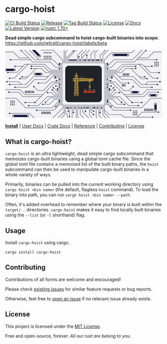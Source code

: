 # cargo-hoist 

[![CI Build Status]][actions]
[![Release]][actions]
[![Tag Build Status]][actions]
[![License]][mit-license]
[![Docs]][Docs-rs]
[![Latest Version]][crates.io]
[![rustc 1.70+]][Rust 1.70]

[CI Build Status]: https://img.shields.io/github/actions/workflow/status/refcell/cargo-hoist/ci.yml?branch=main&label=build
[Tag Build Status]: https://img.shields.io/github/actions/workflow/status/refcell/cargo-hoist/tag.yml?branch=main&label=tag
[Release]: https://img.shields.io/github/actions/workflow/status/refcell/cargo-hoist/release.yml?branch=main&label=release
[actions]: https://github.com/refcell/cargo-hoist/actions?query=branch%3Amain
[Latest Version]: https://img.shields.io/crates/v/cargo-hoist.svg
[crates.io]: https://crates.io/crates/cargo-hoist
[rustc 1.70+]: https://img.shields.io/badge/rustc_1.70+-lightgray.svg?label=msrv
[Rust 1.70]: https://blog.rust-lang.org/2023/06/01/Rust-1.70.0.html
[License]: https://img.shields.io/badge/license-MIT-7795AF.svg
[mit-license]: https://github.com/refcell/cargo-hoist/blob/main/LICENSE.md
[Docs-rs]: https://docs.rs/cargo-hoist/
[Docs]: https://img.shields.io/docsrs/cargo-hoist.svg?color=319e8c&label=docs.rs

**Dead simple cargo subcommand to hoist cargo-built binaries into scope.** https://github.com/refcell/cargo-hoist/labels/beta

![](./etc/banner.png)

**[Install](#usage)**
| [User Docs](#what-is-cargo-hoist)
| [Crate Docs][crates.io]
| [Reference][Docs-rs]
| [Contributing](#contributing)
| [License](#license)

## What is cargo-hoist?

`cargo-hoist` is an ultra lightweight, dead simple cargo subcommand that memoizes cargo-built binaries using
a global toml cache file. Since the global toml file contains a memoized list of the built binary paths, the
`hoist` subcommand can then be used to manipulate cargo-built binaries in a whole variety of ways.

Primarily, binaries can be pulled into the current working directory using `cargo hoist <bin name>` (the default,
flagless `hoist` command). To load the binary into path, you can run `cargo hoist <bin name> --path`.

Often, it's added overhead to remember where your binary is built within the `target/..` directories.
`cargo-hoist` makes it easy to find locally built binaries using the `--list` (or `-l` shorthand) flag.

## Usage

Install `cargo-hoist` using cargo.

```text
cargo install cargo-hoist
```

## Contributing

Contributions of all forms are welcome and encouraged!

Please check [existing issues][issues] for similar feature requests or bug reports.

Otherwise, feel free to [open an issue][oissue] if no relevant issue already exists.

[issues]: https://github.com/refcell/cargo-hoist/issues
[oissue]: https://github.com/refcell/cargo-hoist/issues/new


## License

This project is licensed under the [MIT License][mit-license].

Free and open-source, forever. *All our rust are belong to you.*
